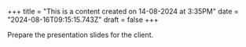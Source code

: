 +++
title = "This is a content created on 14-08-2024 at 3:35PM"
date = "2024-08-16T09:15:15.743Z"
draft = false
+++

  Prepare the presentation slides for the client.
        